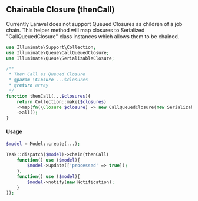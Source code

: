 ## Chainable Closure (thenCall)

Currently Laravel does not support Queued Closures as children of a job chain. This helper method will
map closures to Serialized "CallQueuedClosure" class instances which allows them to be chained.

```php
use Illuminate\Support\Collection;
use Illuminate\Queue\CallQueuedClosure;
use Illuminate\Queue\SerializableClosure;

/**
 * Then Call as Queued Closure
 * @param \Closure ...$closures
 * @return array
 */
function thenCall(...$closures){
    return Collection::make($closures)
    ->map(fn(\Closure $closure) => new CallQueuedClosure(new SerializableClosure($closure)))
    ->all();
}
```

#### Usage

```php
$model = Model::create(...);

Task::dispatch($model)->chain(thenCall(
    function() use ($model){
        $model->update(['processed' => true]);
    },
    function() use ($model){
        $model->notify(new Notification);
    }
));
```